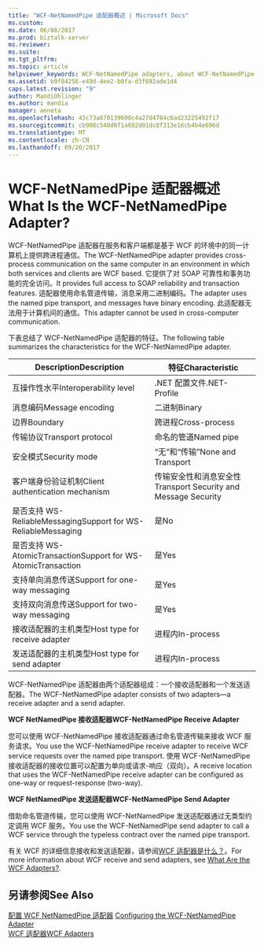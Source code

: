 ```yaml
---
title: "WCF-NetNamedPipe 适配器概述 | Microsoft Docs"
ms.custom: 
ms.date: 06/08/2017
ms.prod: biztalk-server
ms.reviewer: 
ms.suite: 
ms.tgt_pltfrm: 
ms.topic: article
helpviewer_keywords: WCF-NetNamedPipe adapters, about WCF-NetNamedPipe adapters
ms.assetid: b9f84256-e49d-4ee2-b0fa-d3f692ade1d4
caps.latest.revision: "9"
author: MandiOhlinger
ms.author: mandia
manager: anneta
ms.openlocfilehash: 43c73a670139690c4a27d4784c6ad23225492f17
ms.sourcegitcommit: cb908c540d8f1a692d01dc8f313e16cb4b4e696d
ms.translationtype: MT
ms.contentlocale: zh-CN
ms.lasthandoff: 09/20/2017
---
```

# <a name="what-is-the-wcf-netnamedpipe-adapter"></a><span data-ttu-id="4420e-103">WCF-NetNamedPipe 适配器概述</span><span class="sxs-lookup"><span data-stu-id="4420e-103">What Is the WCF-NetNamedPipe Adapter?</span></span>
<span data-ttu-id="4420e-104">WCF-NetNamedPipe 适配器在服务和客户端都是基于 WCF 的环境中的同一计算机上提供跨进程通信。</span><span class="sxs-lookup"><span data-stu-id="4420e-104">The WCF-NetNamedPipe adapter provides cross-process communication on the same computer in an environment in which both services and clients are WCF based.</span></span> <span data-ttu-id="4420e-105">它提供了对 SOAP 可靠性和事务功能的完全访问。</span><span class="sxs-lookup"><span data-stu-id="4420e-105">It provides full access to SOAP reliability and transaction features.</span></span> <span data-ttu-id="4420e-106">适配器使用命名管道传输，消息采用二进制编码。</span><span class="sxs-lookup"><span data-stu-id="4420e-106">The adapter uses the named pipe transport, and messages have binary encoding.</span></span> <span data-ttu-id="4420e-107">此适配器无法用于计算机间的通信。</span><span class="sxs-lookup"><span data-stu-id="4420e-107">This adapter cannot be used in cross-computer communication.</span></span>  
  
 <span data-ttu-id="4420e-108">下表总结了 WCF-NetNamedPipe 适配器的特征。</span><span class="sxs-lookup"><span data-stu-id="4420e-108">The following table summarizes the characteristics for the WCF-NetNamedPipe adapter.</span></span>  
  
|<span data-ttu-id="4420e-109">Description</span><span class="sxs-lookup"><span data-stu-id="4420e-109">Description</span></span>|<span data-ttu-id="4420e-110">特征</span><span class="sxs-lookup"><span data-stu-id="4420e-110">Characteristic</span></span>|  
|-----------------|--------------------|  
|<span data-ttu-id="4420e-111">互操作性水平</span><span class="sxs-lookup"><span data-stu-id="4420e-111">Interoperability level</span></span>|<span data-ttu-id="4420e-112">.NET 配置文件</span><span class="sxs-lookup"><span data-stu-id="4420e-112">.NET-Profile</span></span>|  
|<span data-ttu-id="4420e-113">消息编码</span><span class="sxs-lookup"><span data-stu-id="4420e-113">Message encoding</span></span>|<span data-ttu-id="4420e-114">二进制</span><span class="sxs-lookup"><span data-stu-id="4420e-114">Binary</span></span>|  
|<span data-ttu-id="4420e-115">边界</span><span class="sxs-lookup"><span data-stu-id="4420e-115">Boundary</span></span>|<span data-ttu-id="4420e-116">跨进程</span><span class="sxs-lookup"><span data-stu-id="4420e-116">Cross-process</span></span>|  
|<span data-ttu-id="4420e-117">传输协议</span><span class="sxs-lookup"><span data-stu-id="4420e-117">Transport protocol</span></span>|<span data-ttu-id="4420e-118">命名的管道</span><span class="sxs-lookup"><span data-stu-id="4420e-118">Named pipe</span></span>|  
|<span data-ttu-id="4420e-119">安全模式</span><span class="sxs-lookup"><span data-stu-id="4420e-119">Security mode</span></span>|<span data-ttu-id="4420e-120">“无”和“传输”</span><span class="sxs-lookup"><span data-stu-id="4420e-120">None and Transport</span></span>|  
|<span data-ttu-id="4420e-121">客户端身份验证机制</span><span class="sxs-lookup"><span data-stu-id="4420e-121">Client authentication mechanism</span></span>|<span data-ttu-id="4420e-122">传输安全性和消息安全性</span><span class="sxs-lookup"><span data-stu-id="4420e-122">Transport Security and Message Security</span></span>|  
|<span data-ttu-id="4420e-123">是否支持 WS-ReliableMessaging</span><span class="sxs-lookup"><span data-stu-id="4420e-123">Support for WS-ReliableMessaging</span></span>|<span data-ttu-id="4420e-124">是</span><span class="sxs-lookup"><span data-stu-id="4420e-124">No</span></span>|  
|<span data-ttu-id="4420e-125">是否支持 WS-AtomicTransaction</span><span class="sxs-lookup"><span data-stu-id="4420e-125">Support for WS-AtomicTransaction</span></span>|<span data-ttu-id="4420e-126">是</span><span class="sxs-lookup"><span data-stu-id="4420e-126">Yes</span></span>|  
|<span data-ttu-id="4420e-127">支持单向消息传送</span><span class="sxs-lookup"><span data-stu-id="4420e-127">Support for one-way messaging</span></span>|<span data-ttu-id="4420e-128">是</span><span class="sxs-lookup"><span data-stu-id="4420e-128">Yes</span></span>|  
|<span data-ttu-id="4420e-129">支持双向消息传送</span><span class="sxs-lookup"><span data-stu-id="4420e-129">Support for two-way messaging</span></span>|<span data-ttu-id="4420e-130">是</span><span class="sxs-lookup"><span data-stu-id="4420e-130">Yes</span></span>|  
|<span data-ttu-id="4420e-131">接收适配器的主机类型</span><span class="sxs-lookup"><span data-stu-id="4420e-131">Host type for receive adapter</span></span>|<span data-ttu-id="4420e-132">进程内</span><span class="sxs-lookup"><span data-stu-id="4420e-132">In-process</span></span>|  
|<span data-ttu-id="4420e-133">发送适配器的主机类型</span><span class="sxs-lookup"><span data-stu-id="4420e-133">Host type for send adapter</span></span>|<span data-ttu-id="4420e-134">进程内</span><span class="sxs-lookup"><span data-stu-id="4420e-134">In-process</span></span>|  
  
 <span data-ttu-id="4420e-135">WCF-NetNamedPipe 适配器由两个适配器组成：一个接收适配器和一个发送适配器。</span><span class="sxs-lookup"><span data-stu-id="4420e-135">The WCF-NetNamedPipe adapter consists of two adapters—a receive adapter and a send adapter.</span></span>  
  
 <span data-ttu-id="4420e-136">**WCF NetNamedPipe 接收适配器**</span><span class="sxs-lookup"><span data-stu-id="4420e-136">**WCF-NetNamedPipe Receive Adapter**</span></span>  
  
 <span data-ttu-id="4420e-137">您可以使用 WCF-NetNamedPipe 接收适配器通过命名管道传输来接收 WCF 服务请求。</span><span class="sxs-lookup"><span data-stu-id="4420e-137">You use the WCF-NetNamedPipe receive adapter to receive WCF service requests over the named pipe transport.</span></span> <span data-ttu-id="4420e-138">使用 WCF-NetNamedPipe 接收适配器的接收位置可以配置为单向或请求-响应（双向）。</span><span class="sxs-lookup"><span data-stu-id="4420e-138">A receive location that uses the WCF-NetNamedPipe receive adapter can be configured as one-way or request-response (two-way).</span></span>  
  
 <span data-ttu-id="4420e-139">**WCF NetNamedPipe 发送适配器**</span><span class="sxs-lookup"><span data-stu-id="4420e-139">**WCF-NetNamedPipe Send Adapter**</span></span>  
  
 <span data-ttu-id="4420e-140">借助命名管道传输，您可以使用 WCF-NetNamedPipe 发送适配器通过无类型约定调用 WCF 服务。</span><span class="sxs-lookup"><span data-stu-id="4420e-140">You use the WCF-NetNamedPipe send adapter to call a WCF service through the typeless contract over the named pipe transport.</span></span>  
  
 <span data-ttu-id="4420e-141">有关 WCF 的详细信息接收和发送适配器，请参阅[WCF 适配器是什么？](../core/what-are-the-wcf-adapters.md)。</span><span class="sxs-lookup"><span data-stu-id="4420e-141">For more information about WCF receive and send adapters, see [What Are the WCF Adapters?](../core/what-are-the-wcf-adapters.md).</span></span>  
  
## <a name="see-also"></a><span data-ttu-id="4420e-142">另请参阅</span><span class="sxs-lookup"><span data-stu-id="4420e-142">See Also</span></span>  
 <span data-ttu-id="4420e-143">[配置 WCF NetNamedPipe 适配器](../core/configuring-the-wcf-netnamedpipe-adapter.md) </span><span class="sxs-lookup"><span data-stu-id="4420e-143">[Configuring the WCF-NetNamedPipe Adapter](../core/configuring-the-wcf-netnamedpipe-adapter.md) </span></span>  
 [<span data-ttu-id="4420e-144">WCF 适配器</span><span class="sxs-lookup"><span data-stu-id="4420e-144">WCF Adapters</span></span>](../core/wcf-adapters.md)